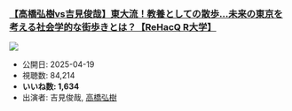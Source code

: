 ### [【高橋弘樹vs吉見俊哉】東大流！教養としての散歩…未来の東京を考える社会学的な街歩きとは？【ReHacQ R大学】](https://www.youtube.com/watch?v=B_oCnrkmsUU)
[![](https://img.youtube.com/vi/B_oCnrkmsUU/hqdefault.jpg)](https://www.youtube.com/watch?v=B_oCnrkmsUU)
-   公開日: 2025-04-19
-   視聴数: 84,214
-   **いいね数: 1,634**
-   出演者: 吉見俊哉, [高橋弘樹](/rehacq_fan/people/高橋弘樹 "wikilink")
